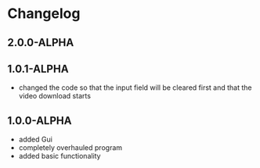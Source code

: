 # Changelog

## 2.0.0-ALPHA

## 1.0.1-ALPHA

- changed the code so that the input field will be cleared first and that the video download starts

## 1.0.0-ALPHA

- added Gui
- completely overhauled program
- added basic functionality
